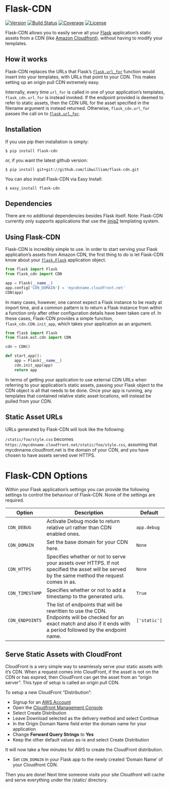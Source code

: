 # Flask-CDN

[![Version](https://img.shields.io/pypi/v/flask-cdn.svg)](https://pypi.python.org/pypi/Flask-CDN)
[![Build Status](https://travis-ci.org/libwilliam/flask-cdn.png)](https://travis-ci.org/libwilliam/flask-cdn)
[![Coverage](https://coveralls.io/repos/libwilliam/flask-cdn/badge.svg)](https://coveralls.io/github/libwilliam/flask-cdn)
[![License](https://img.shields.io/pypi/l/flask-cdn.svg)](https://github.com/libwilliam/flask-cdn/blob/master/LICENSE.txt)

Flask-CDN allows you to easily serve all your [Flask](http://flask.pocoo.org/) application’s static assets from a CDN (like [Amazon Cloudfront](https://aws.amazon.com/cloudfront/)), without having to modify your templates.


## How it works
Flask-CDN replaces the URLs that Flask’s [`flask.url_for`](http://flask.pocoo.org/docs/latest/api/#flask.url_for) function would insert into your templates, with URLs that point to your CDN. This makes setting up an origin pull CDN extremely easy.

Internally, every time `url_for` is called in one of your application’s templates, `flask_cdn.url_for` is instead invoked. If the endpoint provided is deemed to refer to static assets, then the CDN URL for the asset specified in the filename argument is instead returned. Otherwise, `flask_cdn.url_for` passes the call on to [`flask.url_for`](http://flask.pocoo.org/docs/latest/api/#flask.url_for).


## Installation
If you use pip then installation is simply:
```shell
$ pip install flask-cdn
```

or, if you want the latest github version:
```shell
$ pip install git+git://github.com/libwilliam/flask-cdn.git
```

You can also install Flask-CDN via Easy Install:
```shell
$ easy_install flask-cdn
```

## Dependencies

There are no additional dependencies besides Flask itself. Note: Flask-CDN currently only supports applications that use the [jinja2](http://jinja.pocoo.org/docs/) templating system.


## Using Flask-CDN
Flask-CDN is incredibly simple to use. In order to start serving your Flask application’s assets from Amazon CDN, the first thing to do is let Flask-CDN know about your [`flask.Flask`](http://flask.pocoo.org/docs/latest/api/#flask.Flask) application object.

```python
from flask import Flask
from flask_cdn import CDN

app = Flask(__name__)
app.config['CDN_DOMAIN'] = 'mycdnname.cloudfront.net'
CDN(app)
```

In many cases, however, one cannot expect a Flask instance to be ready at import time, and a common pattern is to return a Flask instance from within a function only after other configuration details have been taken care of. In these cases, Flask-CDN provides a simple function, `flask_cdn.CDN.init_app`, which takes your application as an argument.

```python
from flask import Flask
from flask.ext.cdn import CDN

cdn = CDN()

def start_app():
    app = Flask(__name__)
    cdn.init_app(app)
    return app
```

In terms of getting your application to use external CDN URLs when referring to your application’s static assets, passing your Flask object to the CDN object is all that needs to be done. Once your app is running, any templates that contained relative static asset locations, will instead be pulled from your CDN.


## Static Asset URLs
URLs generated by Flask-CDN will look like the following:

`/static/foo/style.css` becomes `https://mycdnname.cloudfront.net/static/foo/style.css`, assuming that mycdnname.cloudfront.net is the domain of your CDN, and you have chosen to have assets served over HTTPS.


# Flask-CDN Options
Within your Flask application’s settings you can provide the following settings to control the behaviour of Flask-CDN. None of the settings are required.

| Option | Description | Default |
| ------ | ----------- | ------- |
| `CDN_DEBUG` | Activate Debug mode to return relative url rather than CDN enabled ones. | `app.debug` |
| `CDN_DOMAIN` | Set the base domain for your CDN here. | `None` |
| `CDN_HTTPS` | Specifies whether or not to serve your assets over HTTPS. If not specified the asset will be served by the same method the request comes in as. | `None` |
| `CDN_TIMESTAMP` | Specifies whether or not to add a timestamp to the generated urls. | `True` |
| `CDN_ENDPOINTS` | The list of endpoints that will be rewritten to use the CDN. Endpoints will be checked for an exact match and also if it ends with a period followed by the endpoint name. | `['static']` |


## Serve Static Assets with CloudFront
CloudFront is a very simple way to seamlessly serve your static assets with it’s CDN. When a request comes into CloudFront, if the asset is not on the CDN or has expired, then CloudFront can get the asset from an “origin server”. This type of setup is called an origin pull CDN.

To setup a new CloudFront “Distribution”:

- Signup for an [AWS Account](https://aws.amazon.com/)
- Open the [Cloudfront Management Console](https://console.aws.amazon.com/cloudfront/)
- Select Create Distribution
- Leave Download selected as the delivery method and select Continue
- In the Origin Domain Name field enter the domain name for your application
- Change **Forward Query Strings** to **Yes**
- Keep the other default values as-is and select Create Distribution

It will now take a few minutes for AWS to create the CloudFront distribution.

- Set `CDN_DOMAIN` in your Flask app to the newly created ‘Domain Name’ of your Cloudfront CDN.

Then you are done! Next time someone visits your site Cloudfront will cache and serve everything under the /static/ directory.
